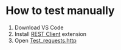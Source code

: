 # How to test manually

1. Download VS Code
1. Install [REST Client](https://marketplace.visualstudio.com/items?itemName=humao.rest-client) extension
1. Open [Test_requests.http](./Test_requests.http)
